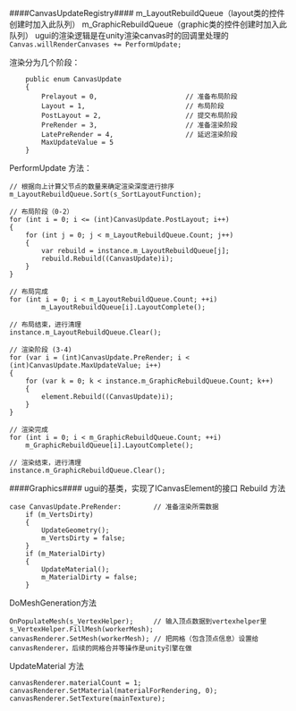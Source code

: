 ####CanvasUpdateRegistry####
m_LayoutRebuildQueue（layout类的控件创建时加入此队列）
m_GraphicRebuildQueue（graphic类的控件创建时加入此队列）
ugui的渲染逻辑是在unity渲染canvas时的回调里处理的
``Canvas.willRenderCanvases += PerformUpdate; ``  

渲染分为几个阶段：
```
    public enum CanvasUpdate
    {
        Prelayout = 0,                    	// 准备布局阶段
        Layout = 1,                       	// 布局阶段
        PostLayout = 2,                		// 提交布局阶段
        PreRender = 3,                		// 准备渲染阶段
        LatePreRender = 4,        			// 延迟渲染阶段
        MaxUpdateValue = 5
    }
```

PerformUpdate 方法：
```
// 根据向上计算父节点的数量来确定渲染深度进行排序
m_LayoutRebuildQueue.Sort(s_SortLayoutFunction);

// 布局阶段（0-2）
for (int i = 0; i <= (int)CanvasUpdate.PostLayout; i++)
{
    for (int j = 0; j < m_LayoutRebuildQueue.Count; j++)
    {
        var rebuild = instance.m_LayoutRebuildQueue[j];
        rebuild.Rebuild((CanvasUpdate)i);
    }
}

// 布局完成
for (int i = 0; i < m_LayoutRebuildQueue.Count; ++i)
        m_LayoutRebuildQueue[i].LayoutComplete();

// 布局结束，进行清理
instance.m_LayoutRebuildQueue.Clear();

// 渲染阶段 (3-4)
for (var i = (int)CanvasUpdate.PreRender; i < (int)CanvasUpdate.MaxUpdateValue; i++)
{
    for (var k = 0; k < instance.m_GraphicRebuildQueue.Count; k++)
    {
        element.Rebuild((CanvasUpdate)i);
    }
}
        
// 渲染完成
for (int i = 0; i < m_GraphicRebuildQueue.Count; ++i)
    m_GraphicRebuildQueue[i].LayoutComplete();

// 渲染结束，进行清理
instance.m_GraphicRebuildQueue.Clear();
```


####Graphics####
ugui的基类，实现了ICanvasElement的接口
Rebuild 方法
```
case CanvasUpdate.PreRender:		// 准备渲染所需数据
	if (m_VertsDirty)
	{
		UpdateGeometry();
		m_VertsDirty = false;
	}
	if (m_MaterialDirty)
	{
		UpdateMaterial();
		m_MaterialDirty = false;
	}
```

DoMeshGeneration方法
```
OnPopulateMesh(s_VertexHelper);		// 输入顶点数据到vertexhelper里
s_VertexHelper.FillMesh(workerMesh);
canvasRenderer.SetMesh(workerMesh);	// 把网格（包含顶点信息）设置给canvasRenderer，后续的网格合并等操作是unity引擎在做
```

UpdateMaterial 方法
```
canvasRenderer.materialCount = 1;
canvasRenderer.SetMaterial(materialForRendering, 0);
canvasRenderer.SetTexture(mainTexture);
```
